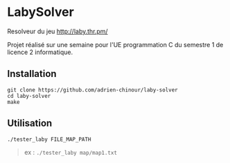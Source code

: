 # LabySolver
Resolveur du jeu http://laby.thr.pm/

Projet réalisé sur une semaine pour l'UE programmation C du semestre 1 de licence 2 informatique.

## Installation

```
git clone https://github.com/adrien-chinour/laby-solver
cd laby-solver
make
```

## Utilisation

```
./tester_laby FILE_MAP_PATH
```

> ex : `./tester_laby map/map1.txt`
